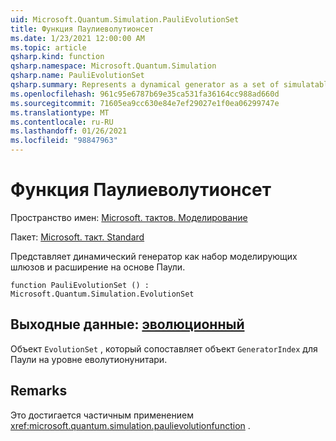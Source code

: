 ```yaml
---
uid: Microsoft.Quantum.Simulation.PauliEvolutionSet
title: Функция Паулиеволутионсет
ms.date: 1/23/2021 12:00:00 AM
ms.topic: article
qsharp.kind: function
qsharp.namespace: Microsoft.Quantum.Simulation
qsharp.name: PauliEvolutionSet
qsharp.summary: Represents a dynamical generator as a set of simulatable gates and an expansion in the Pauli basis.
ms.openlocfilehash: 961c95e6787b69e35ca531fa36164cc988ad660d
ms.sourcegitcommit: 71605ea9cc630e84e7ef29027e1f0ea06299747e
ms.translationtype: MT
ms.contentlocale: ru-RU
ms.lasthandoff: 01/26/2021
ms.locfileid: "98847963"
---
```

# <a name="paulievolutionset-function"></a>Функция Паулиеволутионсет

Пространство имен: [Microsoft. тактов. Моделирование](xref:Microsoft.Quantum.Simulation)

Пакет: [Microsoft. такт. Standard](https://nuget.org/packages/Microsoft.Quantum.Standard)


Представляет динамический генератор как набор моделирующих шлюзов и расширение на основе Паули.

```qsharp
function PauliEvolutionSet () : Microsoft.Quantum.Simulation.EvolutionSet
```


## <a name="output--evolutionset"></a>Выходные данные: [эволюционный](xref:Microsoft.Quantum.Simulation.EvolutionSet)

Объект `EvolutionSet` , который сопоставляет объект `GeneratorIndex` для Паули на уровне еволутионунитари.

## <a name="remarks"></a>Remarks

Это достигается частичным применением <xref:microsoft.quantum.simulation.paulievolutionfunction> .